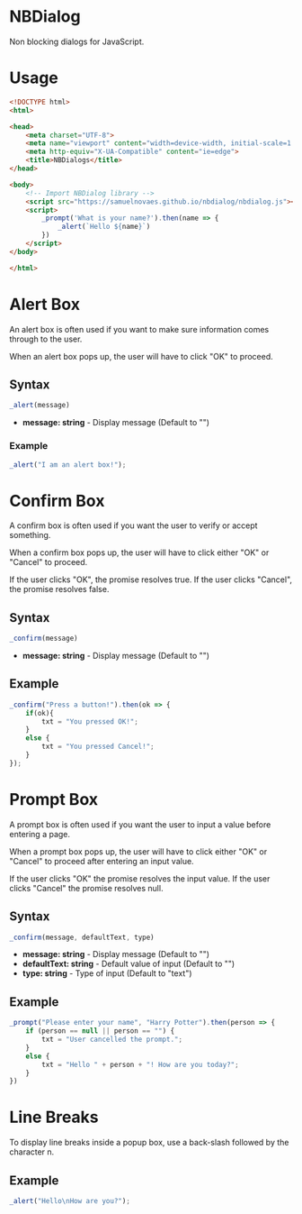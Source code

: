 # NBDialog
Non blocking dialogs for JavaScript.

# Usage
```html
<!DOCTYPE html>
<html>

<head>
	<meta charset="UTF-8">
	<meta name="viewport" content="width=device-width, initial-scale=1.0">
	<meta http-equiv="X-UA-Compatible" content="ie=edge">
	<title>NBDialogs</title>
</head>

<body>
	<!-- Import NBDialog library -->
	<script src="https://samuelnovaes.github.io/nbdialog/nbdialog.js"></script>
	<script>
		_prompt('What is your name?').then(name => {
			_alert(`Hello ${name}`)
		})
	</script>
</body>

</html>
```

# Alert Box
An alert box is often used if you want to make sure information comes through to the user.

When an alert box pops up, the user will have to click "OK" to proceed.

## Syntax
```javascript
_alert(message)
```
- **message: string** - Display message (Default to "")

### Example
```javascript
_alert("I am an alert box!");
```

# Confirm Box
A confirm box is often used if you want the user to verify or accept something.

When a confirm box pops up, the user will have to click either "OK" or "Cancel" to proceed.

If the user clicks "OK", the promise resolves true. If the user clicks "Cancel", the promise resolves false.

## Syntax
```javascript
_confirm(message)
```
- **message: string** - Display message (Default to "")

## Example
```javascript
_confirm("Press a button!").then(ok => {
	if(ok){
		txt = "You pressed OK!";
	}
	else {
		txt = "You pressed Cancel!";
	}
});
```

# Prompt Box
A prompt box is often used if you want the user to input a value before entering a page.

When a prompt box pops up, the user will have to click either "OK" or "Cancel" to proceed after entering an input value.

If the user clicks "OK" the promise resolves the input value. If the user clicks "Cancel" the promise resolves null.

## Syntax
```javascript
_confirm(message, defaultText, type)
```
- **message: string** - Display message (Default to "")
- **defaultText: string** - Default value of input (Default to "")
- **type: string** - Type of input (Default to "text")

## Example
```javascript
_prompt("Please enter your name", "Harry Potter").then(person => {
	if (person == null || person == "") {
		txt = "User cancelled the prompt.";
	}
	else {
		txt = "Hello " + person + "! How are you today?";
	}
})
```

# Line Breaks
To display line breaks inside a popup box, use a back-slash followed by the character n.

## Example
```javascript
_alert("Hello\nHow are you?");
```
